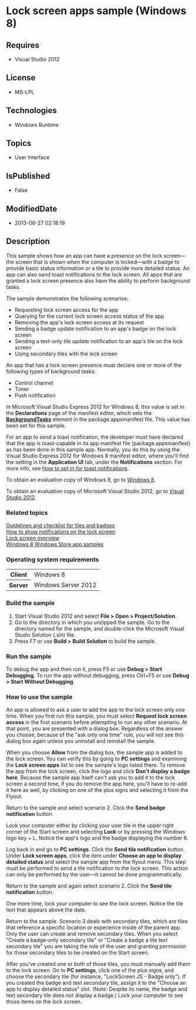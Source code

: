 # Lock screen apps sample (Windows 8)
## Requires
* Visual Studio 2012
## License
* MS-LPL
## Technologies
* Windows Runtime
## Topics
* User Interface
## IsPublished
* False
## ModifiedDate
* 2013-06-27 02:18:19
## Description

<div id="mainSection">
<p>This sample shows how an app can have a presence on the lock screen—the screen that is shown when the computer is locked—with a badge to provide basic status information or a tile to provide more detailed status. An app can also send toast notifications
 to the lock screen. All apps that are granted a lock screen presence also have the ability to perform background tasks.
</p>
<p>The sample demonstrates the following scenarios: </p>
<ul>
<li>Requesting lock screen access for the app </li><li>Querying for the current lock screen access status of the app </li><li>Removing the app's lock screen access at its request </li><li>Sending a badge update notification to an app's badge on the lock screen </li><li>Sending a text-only tile update notification to an app's tile on the lock screen
</li><li>Using secondary tiles with the lock screen </li></ul>
<p></p>
<p>An app that has a lock screen presence must declare one or more of the following types of background tasks:
</p>
<ul>
<li>Control channel </li><li>Timer </li><li>Push notification </li></ul>
<p></p>
<p>In Microsoft Visual Studio Express&nbsp;2012 for Windows&nbsp;8, this value is set in the
<b>Declarations</b> page of the manifest editor, which sets the <a href="http://msdn.microsoft.com/library/windows/apps/br211421">
<b>BackgroundTasks</b></a> element in the package.appxmanifest file. This value has been set for this sample.</p>
<p>For an app to send a toast notification, the developer must have declared that the app is toast-capable in its app manifest file (package.appxmanifest) as has been done in this sample app. Normally, you do this by using the Visual Studio Express&nbsp;2012 for
 Windows&nbsp;8 manifest editor, where you'll find the setting in the <b>Application UI</b> tab, under the
<b>Notifications</b> section. For more info, see <a href="http://msdn.microsoft.com/library/windows/apps/hh781238">
How to opt in for toast notifications</a>.</p>
<p>To obtain an evaluation copy of Windows&nbsp;8, go to <a href="http://go.microsoft.com/fwlink/p/?linkid=241655">
Windows&nbsp;8</a>.</p>
<p>To obtain an evaluation copy of Microsoft Visual Studio&nbsp;2012, go to <a href="http://go.microsoft.com/fwlink/p/?linkid=241656">
Visual Studio&nbsp;2012</a>.</p>
<h3><a id="related_topics"></a>Related topics</h3>
<dl><dt><a href="http://msdn.microsoft.com/library/windows/apps/hh465403">Guidelines and checklist for tiles and badges</a>
</dt><dt><a href="http://msdn.microsoft.com/library/windows/apps/hh700416">How to show notifications on the lock screen</a>
</dt><dt><a href="http://msdn.microsoft.com/library/windows/apps/hh779720">Lock screen overview</a>
</dt><dt><a href="http://go.microsoft.com/fwlink/p/?LinkID=227694">Windows 8 Windows Store app samples</a>
</dt></dl>
<h3>Operating system requirements</h3>
<table>
<tbody>
<tr>
<th>Client</th>
<td><dt>Windows&nbsp;8 </dt></td>
</tr>
<tr>
<th>Server</th>
<td><dt>Windows Server&nbsp;2012 </dt></td>
</tr>
</tbody>
</table>
<h3>Build the sample</h3>
<ol>
<li>Start Visual Studio&nbsp;2012 and select <b>File &gt; Open &gt; Project/Solution</b>.
</li><li>Go to the directory in which you unzipped the sample. Go to the directory named for the sample, and double-click the Microsoft Visual Studio Solution (.sln) file.
</li><li>Press F7 or use <b>Build &gt; Build Solution</b> to build the sample. </li></ol>
<h3>Run the sample</h3>
<p>To debug the app and then run it, press F5 or use <b>Debug &gt; Start Debugging</b>. To run the app without debugging, press Ctrl&#43;F5 or use
<b>Debug &gt; Start Without Debugging</b>.</p>
<h3><a id="How_to_use_the_sample"></a><a id="how_to_use_the_sample"></a><a id="HOW_TO_USE_THE_SAMPLE"></a>How to use the sample</h3>
<p>An app is allowed to ask a user to add the app to the lock screen only one time. When you first run this sample, you must select
<b>Request lock screen access</b> in the first scenario before attempting to run any other scenario. At that point, you are presented with a dialog box. Regardless of the answer you choose, because of the &quot;ask only one time&quot; rule, you will not see this dialog
 box again unless you uninstall and reinstall the sample.</p>
<p>When you choose <b>Allow</b> from the dialog box, the sample app is added to the lock screen. You can verify this by going to
<b>PC settings</b> and examining the <b>Lock screen apps</b> list to see the sample's logo listed there. To remove the app from the lock screen, click the logo and click
<b>Don't display a badge here</b>. Because the sample app itself can't ask you to add it to the lock screen a second time, if you do remove the app here, you'll have to re-add it here as well, by clicking on one of the plus signs and selecting it from the Flyout.</p>
<p>Return to the sample and select scenario 2. Click the <b>Send badge notification</b> button.</p>
<p>Lock your computer either by clicking your user tile in the upper right corner of the Start screen and selecting
<b>Lock</b> or by pressing the Windows logo key &#43; L. Notice the app's logo and the badge displaying the number 6.</p>
<p>Log back in and go to <b>PC settings</b>. Click the <b>Send tile notification</b> button. Under
<b>Lock screen apps</b>, click the item under <b>Choose an app to display detailed status</b> and select the sample app from the flyout menu. This step must be performed to send a tile notification to the lock screen. This action can only be performed by the
 user—it cannot be done programmatically.</p>
<p>Return to the sample and again select scenario 2. Click the <b>Send tile notification</b> button.</p>
<p>One more time, lock your computer to see the lock screen. Notice the tile text that appears above the date.</p>
<p>Return to the sample. Scenario 3 deals with secondary tiles, which are tiles that reference a specific location or experience inside of the parent app. Only the user can create and remove secondary tiles. When you select &quot;Create a badge-only secondary tile&quot;
 or &quot;Create a badge a tile text secondary tile&quot; you are taking the role of the user and granting permission for those secondary tiles to be created on the Start screen.</p>
<p>After you've created one or both of those tiles, you must manually add them to the lock screen. Go to
<b>PC settings</b>, click one of the plus signs, and choose the secondary tile (for instance, &quot;LockScreen JS - Badge only&quot;). If you created the badge and text secondary tile, assign it to the &quot;Choose an app to display detailed status&quot; slot. (Note: Despite its
 name, the badge and text secondary tile does not display a badge.) Lock your computer to see those items on the lock screen.</p>
</div>
